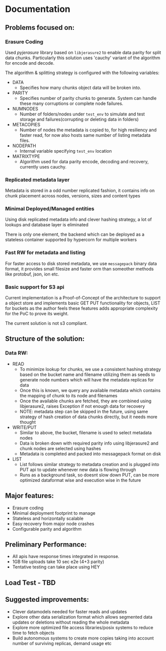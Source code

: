 # Documentation

## Problems focused on:
### Erasure Coding
Used _pyjerasure_ library based on ```libjerasure2``` to enable data parity for split data chunks. Particularly this solution uses 'cauchy' variant of the algorithm for encode and decode.

The algorithm & splitting strategy is configured with the following variables:
* DATA
  * Specifies how many chunks object data will be broken into.
* PARITY
  * Specifies number of parity chunks to generate. System can handle these many corruptions or complete node failures.
* NUMNODES
  * Number of folders/nodes under ```test_env``` to simulate and test storage and failures(corrupting or deleting data in folders)
* METACOPIES
  * Number of nodes the metadata is copied to, for high resiliency and faster read, for now also hosts same number of listing metadata files.
* NODEPATH
  * Internal variable specifying ```test_env``` location
* MATRIXTYPE
  * Algorithm used for data parity encode, decoding and recovery, currently uses cauchy.
### Replicated metadata layer
Metadata is stored in a odd number replicated fashion, it contains info on chunk placement across nodes, versions, sizes and content types
### Minimal Deployed/Managed entities
Using disk replicated metadata info and clever hashing strategy, a lot of lookups and database layer is eliminated

There is only one element, the backend which can be deployed as a stateless container supported by hypercorn for multiple workers
### Fast RW for metadata and listing
For faster access to disk stored metadata, we use ```messagepack``` binary data format, it provides small filesize and faster orm than someother methods like protobuf, json, ion etc.

### Basic support for S3 api
Current implementation is a Proof-of-Concept of the architecture to support a object store and implements basic GET PUT functionality for objects, LIST for buckets as the author feels these features adds appropriate complexity for the PoC to prove its weight.

The current solution is not s3 compliant.

## Structure of the solution:
### Data RW:
* READ
  * To minimize lookup for chunks, we use a consistent hashing strategy based on the bucket name and filename utilizing them as seeds to generate node numbers which will have the metadata replicas for data
  * Once this is known, we query any available metadata which contains the mapping of chunk to its node and filenames
  * Once the available chunks are fetched, they are combined using libjerasure2, raises Exception if not enough data for recovery
  * NOTE: metadata step can be skipped in the future, using same strategy of hash creation of data chunks directly, but it needs more thought
* WRITE/PUT
  * Similar to above, the bucket, filename is used to select metadata nodes
  * Data is broken down with required parity info using libjerasure2 and chunk nodes are selected using hashes
  * Metadata is completed and packed into messagepack format on disk
* LIST
  * List follows similar strategy to metadata creation and is plugged into PUT api to update whenever new data is flowing through
  * Runs as a background task, so doesnt slow down PUT, can be more optimized dataformat wise and execution wise in the future


## Major features:
* Erasure coding
* Minimal deployment footprint to manage
* Stateless and horizontally scalable
* Easy recovery from major node crashes
* Configurable parity and algorithm

## Preliminary Performance:
* All apis have response times integrated in response.
* 1GB file uploads take 10 sec e2e (4+3 parity)
* Tentative testing can take place using HEY
## Load Test - TBD

## Suggested improvements:
* Clever datamodels needed for faster reads and updates
* Explore other data serialization format which allows segmented data updates or deletions without reading the whole metadata 
* Explore more optimized file access libraries/posix systems to reduce time to fetch objects 
* Build autonomous systems to create more copies taking into account number of surviving replicas, demand usage etc
